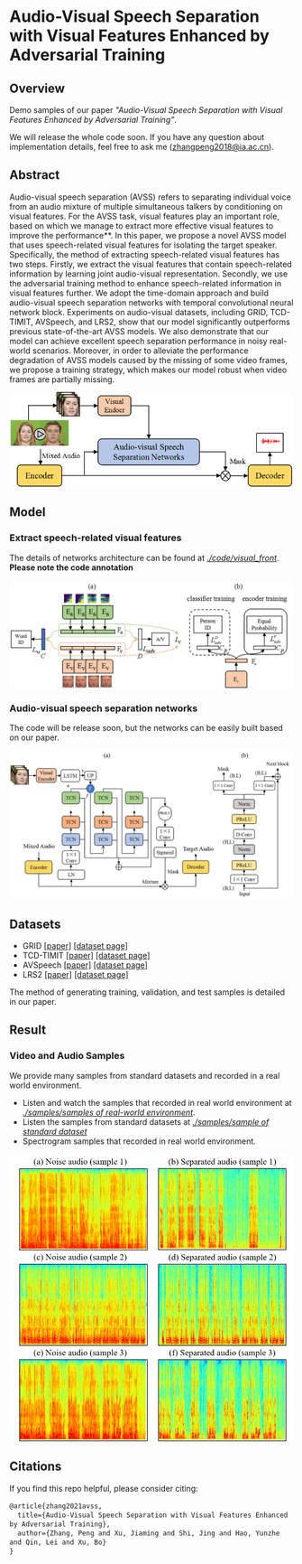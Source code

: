 # Audio-Visual Speech Separation with Visual Features Enhanced by Adversarial Training

## Overview
Demo samples of our paper *"Audio-Visual Speech Separation with Visual Features Enhanced by Adversarial Training"*. 

We will release the whole code soon. If you have any question about implementation details, feel free to ask me (zhangpeng2018@ia.ac.cn).

## Abstract
Audio-visual speech separation (AVSS) refers to separating individual voice from an audio mixture of multiple simultaneous talkers by conditioning on visual features. For the
AVSS task, visual features play an important role, based on which we manage to extract more effective visual features to improve the performance**. In this paper, we propose a novel AVSS model that uses speech-related visual features for isolating the target speaker. Specifically, the method of extracting speech-related visual features has two steps. Firstly, we extract the visual features that contain speech-related information by learning joint audio-visual representation. Secondly, we use the adversarial training method
to enhance speech-related information in visual features further. We adopt the time-domain approach and build audio-visual speech separation networks with temporal convolutional neural network block. Experiments on audio-visual datasets, including GRID, TCD-TIMIT, AVSpeech, and LRS2, show that our model significantly outperforms previous state-of-the-art AVSS models. We also demonstrate that our model can achieve excellent speech separation performance in noisy real-world scenarios. Moreover, in order to alleviate the performance degradation of AVSS models caused by the missing of some video frames, we propose a training strategy, which makes our model robust when video frames are partially missing. 

<div align=center><img width="500" src="./image/Figure2.png" alt="The framework of our model"/></div>

## Model
### Extract speech-related visual features
The details of networks architecture can be found at [*./code/visual_front*](./code/visual_front). **Please note the code annotation**
<div align=center><img width="500" src="./image/Figure3.png" alt="Visual model of extracting visual-speech feature"/></div>

### Audio-visual speech separation networks
The code will be release soon, but the networks can be easily built based on our paper.
<div align=center><img width="500" src="./image/Figure4.png" alt="Audio-visual speech separation networks"/></div>

## Datasets
* GRID [[paper]](http://www.laslab.org/wp-content/uploads/an_audio-visual_corpus_for_speech_perception_and_automatic_speech_recognition.pdf) [[dataset page]](http://spandh.dcs.shef.ac.uk/gridcorpus/)
* TCD-TIMIT [[paper]](https://ieeexplore.ieee.org/abstract/document/7050271) [[dataset page]](https://sigmedia.tcd.ie/TCDTIMIT/)
* AVSpeech [[paper]](https://arxiv.org/pdf/1804.03619.pdf) [[dataset page]](https://looking-to-listen.github.io/avspeech/index.html)
* LRS2 [[paper]](https://www.robots.ox.ac.uk/~vgg/publications/2019/Afouras19/afouras18c.pdf) [[dataset page]](http://www.robots.ox.ac.uk/~vgg/data/lip_reading/lrs2.html)

The method of generating training, validation, and test samples is detailed in our paper.

## Result
### Video and Audio Samples
We provide many samples from standard datasets and recorded in a real world environment. 
- Listen and watch the samples that recorded in real world environment at [*./samples/samples of real-world environment*](./samples/samples%20of%20real-world%20environment).
- Listen the samples from standard datasets at [*./samples/sample of standard dataset*](https://github.com/aispeech-lab/advr-avss/tree/master/samples/samples%20of%20standard%20dataset)
- Spectrogram samples that recorded in real world environment.
<div align=center><img width="500" src="./image/Figure1.png" alt="Spectrogram samples"/></div>

## Citations

If you find this repo helpful, please consider citing:

```
@article{zhang2021avss,
  title={Audio-Visual Speech Separation with Visual Features Enhanced by Adversarial Training},
  author={Zhang, Peng and Xu, Jiaming and Shi, Jing and Hao, Yunzhe and Qin, Lei and Xu, Bo}
}
```
